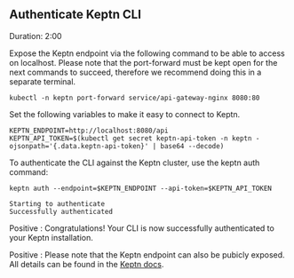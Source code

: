 
## Authenticate Keptn CLI
Duration: 2:00

Expose the Keptn endpoint via the following command to be able to access on localhost. Please note that the port-forward must be kept open for the next commands to succeed, therefore we recommend doing this in a separate terminal.

```
kubectl -n keptn port-forward service/api-gateway-nginx 8080:80
```

Set the following variables to make it easy to connect to Keptn.

```
KEPTN_ENDPOINT=http://localhost:8080/api
KEPTN_API_TOKEN=$(kubectl get secret keptn-api-token -n keptn -ojsonpath='{.data.keptn-api-token}' | base64 --decode)
```

To authenticate the CLI against the Keptn cluster, use the keptn auth command:

```
keptn auth --endpoint=$KEPTN_ENDPOINT --api-token=$KEPTN_API_TOKEN
```

```
Starting to authenticate
Successfully authenticated
```

Positive
: Congratulations! Your CLI is now successfully authenticated to your Keptn installation.

Positive
: Please note that the Keptn endpoint can also be pubicly exposed. All details can be found in the [Keptn docs](https://keptn.sh/docs/0.7.x/operate/install/).